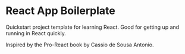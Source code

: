 React App Boilerplate
=====================

Quickstart project template for learning React. Good for getting up and running in React quickly.

Inspired by the Pro-React book by Cassio de Sousa Antonio.

